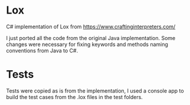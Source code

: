 # Lox
C# implementation of Lox from https://www.craftinginterpreters.com/

I just ported all the code from the original Java implementation. Some changes were necessary for fixing keywords and methods naming conventions from Java to C#.

# Tests

Tests were copied as is from the implementation, I used a console app to build the test cases from the .lox files in the test folders. 

